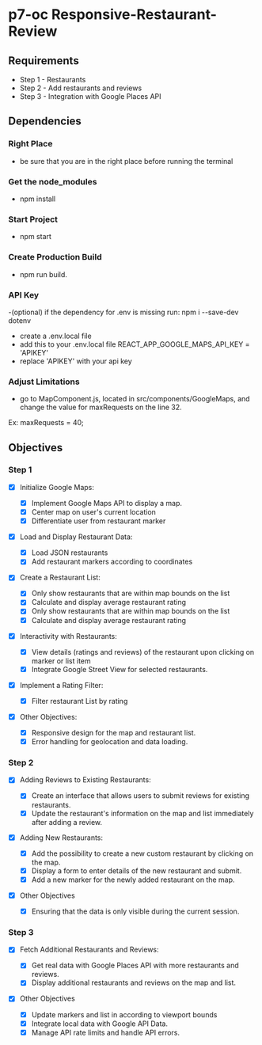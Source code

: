 # p7-oc Responsive-Restaurant-Review

## Requirements

- Step 1 - Restaurants
- Step 2 - Add restaurants and reviews
- Step 3 - Integration with Google Places API

## Dependencies

### Right Place

- be sure that you are in the right place before running the terminal

### Get the node_modules

- npm install

### Start Project

- npm start

### Create Production Build

- npm run build.

### API Key

-(optional) if the dependency for .env is missing run: npm i --save-dev dotenv

- create a .env.local file
- add this to your .env.local file REACT_APP_GOOGLE_MAPS_API_KEY = 'APIKEY'
- replace 'APIKEY' with your api key

### Adjust Limitations

- go to MapComponent.js, located in src/components/GoogleMaps, and change the value for maxRequests on the line 32.

Ex: maxRequests = 40;

## Objectives

### Step 1

- [x] Initialize Google Maps:

  - [x] Implement Google Maps API to display a map.
  - [x] Center map on user's current location
  - [x] Differentiate user from restaurant marker

- [x] Load and Display Restaurant Data:
  - [x] Load JSON restaurants
  - [x] Add restaurant markers according to coordinates
- [x] Create a Restaurant List:

  - [x] Only show restaurants that are within map bounds on the list
  - [x] Calculate and display average restaurant rating
  - [x] Only show restaurants that are within map bounds on the list
  - [x] Calculate and display average restaurant rating

- [x] Interactivity with Restaurants:

  - [x] View details (ratings and reviews) of the restaurant upon clicking on marker or list item
  - [x] Integrate Google Street View for selected restaurants.

- [x] Implement a Rating Filter:

  - [x] Filter restaurant List by rating

- [x] Other Objectives:
  - [x] Responsive design for the map and restaurant list.
  - [x] Error handling for geolocation and data loading.

### Step 2

- [x] Adding Reviews to Existing Restaurants:

  - [x] Create an interface that allows users to submit reviews for existing restaurants.
  - [x] Update the restaurant's information on the map and list immediately after adding a review.

- [x] Adding New Restaurants:
  - [x] Add the possibility to create a new custom restaurant by clicking on the map.
  - [x] Display a form to enter details of the new restaurant and submit.
  - [x] Add a new marker for the newly added restaurant on the map.
- [x] Other Objectives
  - [x] Ensuring that the data is only visible during the current session.

### Step 3

- [x] Fetch Additional Restaurants and Reviews:

  - [x] Get real data with Google Places API with more restaurants and reviews.
  - [x] Display additional restaurants and reviews on the map and list.

- [x] Other Objectives
  - [x] Update markers and list in according to viewport bounds
  - [x] Integrate local data with Google API Data.
  - [x] Manage API rate limits and handle API errors.
